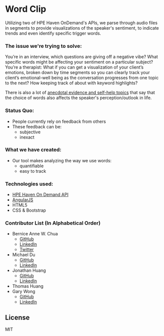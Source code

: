# Word Clip

Utilizing two of HPE Haven OnDemand's APIs, we parse through audio files in segments to provide visualizations of the speaker's sentiment, to indicate trends and even identify specific trigger words.

### The issue we're trying to solve:

You’re in an interview, which questions are giving off a negative vibe? What specific words might be affecting your sentiment on a particular subject?
You’re a therapist: What if you can get a visualization of your client’s emotions, broken down by time segments so you can clearly track your client’s emotional-well being as the conversation progresses from one topic to the next? How keeping track of about with keyword highlights?

There is also a lot of [anecdotal evidence and self-help topics](https://www.google.com/webhp?sourceid=chrome-instant&ion=1&espv=2&ie=UTF-8#q=how%20to%20check%20how%20your%20words%20affect%20others) that say that the choice of words also affects the speaker's perception/outlook in life.

### Status Quo:
- People currently rely on feedback from others
- These feedback can be:
  - subjective
  - inexact

### What we have created:
- Our tool makes analyzing the way we use words:
  - quantifiable
  - easy to track

### Technologies used:
- [HPE Haven On Demand API](https://dev.havenondemand.com/)
- [AngularJS](https://angularjs.org/)
- HTML5
- CSS & Bootstrap

### Contributor List (In Alphabetical Order)
- Bernice Anne W. Chua
  - [GitHub](https://github.com/BerniceChua)
  - [LinkedIn](https://linkedin.com/in/bernicechua415)
  - [Twitter](https://twitter.com/ChuaBernice)
- Michael Du
  - [GitHub](https://github.com/supermikol)
  - [LinkedIn](https://www.linkedin.com/in/michael-du-4927555)
- Jonathan Huang
  - [GitHub](https://github.com/jonwhuang)
  - [LinkedIn](https://www.linkedin.com/in/jonathan-huang-84659971)
- Thomas Huang
- Gary Wong
  - [GitHub](https://github.com/garywong89)
  - [LinkedIn](https://www.linkedin.com/in/garykwong2016)

License
----
MIT
